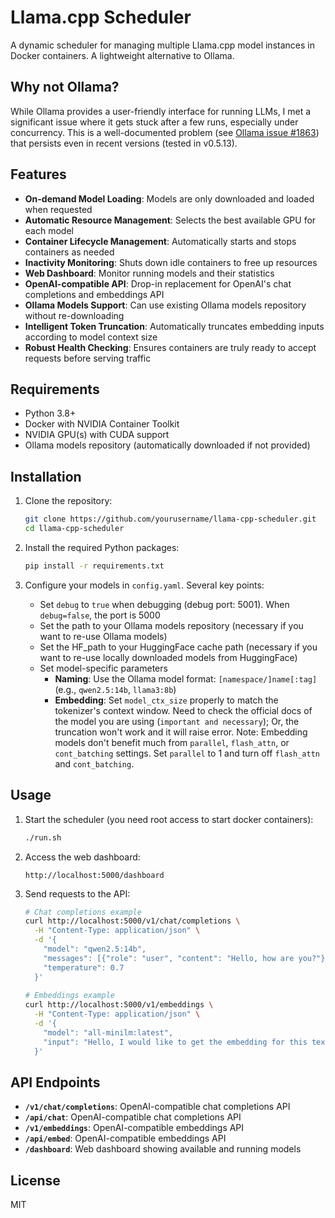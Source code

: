 # Llama.cpp Scheduler

A dynamic scheduler for managing multiple Llama.cpp model instances in Docker containers. A lightweight alternative to Ollama.

## Why not Ollama?

While Ollama provides a user-friendly interface for running LLMs, I met a significant issue where it gets stuck after a few runs, especially under concurrency. This is a well-documented problem (see [Ollama issue #1863](https://github.com/ollama/ollama/issues/1863)) that persists even in recent versions (tested in v0.5.13).

## Features

- **On-demand Model Loading**: Models are only downloaded and loaded when requested
- **Automatic Resource Management**: Selects the best available GPU for each model
- **Container Lifecycle Management**: Automatically starts and stops containers as needed
- **Inactivity Monitoring**: Shuts down idle containers to free up resources
- **Web Dashboard**: Monitor running models and their statistics
- **OpenAI-compatible API**: Drop-in replacement for OpenAI's chat completions and embeddings API
- **Ollama Models Support**: Can use existing Ollama models repository without re-downloading
- **Intelligent Token Truncation**: Automatically truncates embedding inputs according to model context size
- **Robust Health Checking**: Ensures containers are truly ready to accept requests before serving traffic

## Requirements

- Python 3.8+
- Docker with NVIDIA Container Toolkit
- NVIDIA GPU(s) with CUDA support
- Ollama models repository (automatically downloaded if not provided)

## Installation

1. Clone the repository:
   ```bash
   git clone https://github.com/yourusername/llama-cpp-scheduler.git
   cd llama-cpp-scheduler
   ```

2. Install the required Python packages:
   ```bash
   pip install -r requirements.txt
   ```

3. Configure your models in `config.yaml`. Several key points:
   - Set `debug` to `true` when debugging (debug port: 5001). When `debug=false`, the port is 5000
   - Set the path to your Ollama models repository (necessary if you want to re-use Ollama models)
   - Set the HF_path to your HuggingFace cache path (necessary if you want to re-use locally downloaded models from HuggingFace)
   - Set model-specific parameters
     - **Naming**: Use the Ollama model format: `[namespace/]name[:tag]` (e.g., `qwen2.5:14b`, `llama3:8b`)
     - **Embedding**: Set `model_ctx_size` properly to match the tokenizer's context window. Need to check the official docs of the model you are using (`important and necessary`); Or, the truncation won't work and it will raise error. Note: Embedding models don't benefit much from `parallel`, `flash_attn`, or `cont_batching` settings. Set `parallel` to 1 and turn off `flash_attn` and `cont_batching`.


## Usage

1. Start the scheduler (you need root access to start docker containers):
   ```bash
   ./run.sh
   ```

2. Access the web dashboard:
   ```
   http://localhost:5000/dashboard
   ```

3. Send requests to the API:
   ```bash
   # Chat completions example
   curl http://localhost:5000/v1/chat/completions \
     -H "Content-Type: application/json" \
     -d '{
       "model": "qwen2.5:14b",
       "messages": [{"role": "user", "content": "Hello, how are you?"}],
       "temperature": 0.7
     }'
     
   # Embeddings example
   curl http://localhost:5000/v1/embeddings \
     -H "Content-Type: application/json" \
     -d '{
       "model": "all-minilm:latest",
       "input": "Hello, I would like to get the embedding for this text"
     }'
   ```

## API Endpoints

- **`/v1/chat/completions`**: OpenAI-compatible chat completions API
- **`/api/chat`**: OpenAI-compatible chat completions API
- **`/v1/embeddings`**: OpenAI-compatible embeddings API
- **`/api/embed`**: OpenAI-compatible embeddings API
- **`/dashboard`**: Web dashboard showing available and running models

## License

MIT

